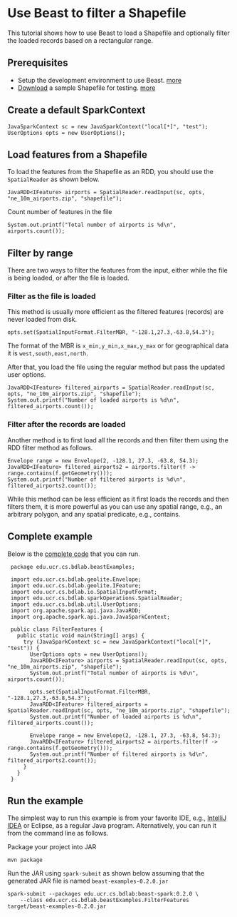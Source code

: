 # Use Beast to filter a Shapefile

This tutorial shows how to use Beast to load a Shapefile and optionally filter the loaded records based
on a rectangular range.

## Prerequisites

* Setup the development environment to use Beast. [more](setup.md)
* [Download](https://www.naturalearthdata.com/http//www.naturalearthdata.com/download/10m/cultural/ne_10m_airports.zip) a sample Shapefile for testing.
[more](https://star.cs.ucr.edu/#NE%2Fairports&center=31.41,2.03&zoom=2)

## Create a default SparkContext

    JavaSparkContext sc = new JavaSparkContext("local[*]", "test");
    UserOptions opts = new UserOptions();

## Load features from a Shapefile

To load the features from the Shapefile as an RDD, you should use the `SpatialReader` as shown below.

    JavaRDD<IFeature> airports = SpatialReader.readInput(sc, opts, "ne_10m_airports.zip", "shapefile");

Count number of features in the file

    System.out.printf("Total number of airports is %d\n", airports.count());

## Filter by range

There are two ways to filter the features from the input, either while the file is being loaded, or after the file is loaded.

### Filter as the file is loaded

This method is usually more efficient as the filtered features (records) are never loaded from disk.

    opts.set(SpatialInputFormat.FilterMBR, "-128.1,27.3,-63.8,54.3");
    
The format of the MBR is `x_min,y_min,x_max,y_max` or for geographical data it is `west,south,east,north`.

After that, you load the file using the regular method but pass the updated user options.

    JavaRDD<IFeature> filtered_airports = SpatialReader.readInput(sc, opts, "ne_10m_airports.zip", "shapefile");
    System.out.printf("Number of loaded airports is %d\n", filtered_airports.count());
    
### Filter after the records are loaded

Another method is to first load all the records and then filter them using the RDD filter method as follows.


    Envelope range = new Envelope(2, -128.1, 27.3, -63.8, 54.3);
    JavaRDD<IFeature> filtered_airports2 = airports.filter(f -> range.contains(f.getGeometry()));
    System.out.printf("Number of filtered airports is %d\n", filtered_airports2.count());

While this method can be less efficient as it first loads the records and then filters them,
it is more powerful as you can use any spatial range, e.g., an arbitrary polygon, and any spatial predicate,
e.g., contains.

## Complete example

Below is the
[complete code](https://bitbucket.org/eldawy/beast-examples/src/master/src/main/java/edu/ucr/cs/bdlab/beastExamples/FilterFeatures.java)
that you can run.

     package edu.ucr.cs.bdlab.beastExamples;
     
     import edu.ucr.cs.bdlab.geolite.Envelope;
     import edu.ucr.cs.bdlab.geolite.IFeature;
     import edu.ucr.cs.bdlab.io.SpatialInputFormat;
     import edu.ucr.cs.bdlab.sparkOperations.SpatialReader;
     import edu.ucr.cs.bdlab.util.UserOptions;
     import org.apache.spark.api.java.JavaRDD;
     import org.apache.spark.api.java.JavaSparkContext;
     
     public class FilterFeatures {
       public static void main(String[] args) {
         try (JavaSparkContext sc = new JavaSparkContext("local[*]", "test")) {
           UserOptions opts = new UserOptions();
           JavaRDD<IFeature> airports = SpatialReader.readInput(sc, opts, "ne_10m_airports.zip", "shapefile");
           System.out.printf("Total number of airports is %d\n", airports.count());
     
           opts.set(SpatialInputFormat.FilterMBR, "-128.1,27.3,-63.8,54.3");
           JavaRDD<IFeature> filtered_airports = SpatialReader.readInput(sc, opts, "ne_10m_airports.zip", "shapefile");
           System.out.printf("Number of loaded airports is %d\n", filtered_airports.count());
     
           Envelope range = new Envelope(2, -128.1, 27.3, -63.8, 54.3);
           JavaRDD<IFeature> filtered_airports2 = airports.filter(f -> range.contains(f.getGeometry()));
           System.out.printf("Number of filtered airports is %d\n", filtered_airports2.count());
         }
       }
     }

## Run the example

The simplest way to run this example is from your favorite IDE, e.g., [IntelliJ IDEA](https://www.jetbrains.com/idea/)
or Eclipse, as a regular Java program.
Alternatively, you can run it from the command line as follows.

Package your project into JAR

    mvn package

Run the JAR using `spark-submit` as shown below assuming that the generated JAR file is named `beast-examples-0.2.0.jar`

    spark-submit --packages edu.ucr.cs.bdlab:beast-spark:0.2.0 \
        --class edu.ucr.cs.bdlab.beastExamples.FilterFeatures target/beast-examples-0.2.0.jar